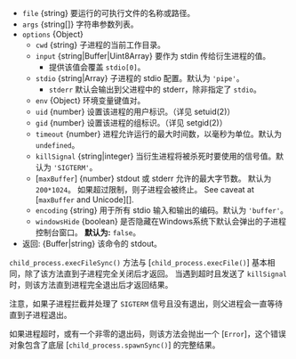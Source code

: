 <!-- YAML
added: v0.11.12
changes:
  - version: v8.8.0
    pr-url: https://github.com/nodejs/node/pull/15380
    description: The `windowsHide` option is supported now.
  - version: v8.0.0
    pr-url: https://github.com/nodejs/node/pull/10653
    description: The `input` option can now be a `Uint8Array`.
  - version: v6.2.1, v4.5.0
    pr-url: https://github.com/nodejs/node/pull/6939
    description: The `encoding` option can now explicitly be set to `buffer`.
-->

* `file` {string} 要运行的可执行文件的名称或路径。
* `args` {string[]} 字符串参数列表。
* `options` {Object}
  * `cwd` {string} 子进程的当前工作目录。
  * `input` {string|Buffer|Uint8Array} 要作为 stdin 传给衍生进程的值。
    - 提供该值会覆盖 `stdio[0]`。
  * `stdio` {string|Array} 子进程的 stdio 配置。默认为 `'pipe'`。
    - `stderr` 默认会输出到父进程中的 stderr，除非指定了 `stdio`。
  * `env` {Object} 环境变量键值对。
  * `uid` {number} 设置该进程的用户标识。（详见 setuid(2)）
  * `gid` {number} 设置该进程的组标识。（详见 setgid(2)）
  * `timeout` {number} 进程允许运行的最大时间数，以毫秒为单位。默认为 `undefined`。
  * `killSignal` {string|integer} 当衍生进程将被杀死时要使用的信号值。默认为 `'SIGTERM'`。
  * [`maxBuffer`] {number} stdout 或 stderr 允许的最大字节数。
    默认为 `200*1024`。
    如果超过限制，则子进程会被终止。
    See caveat at [`maxBuffer` and Unicode][].
  * `encoding` {string} 用于所有 stdio 输入和输出的编码。默认为 `'buffer'`。
  * `windowsHide` {boolean} 是否隐藏在Windows系统下默认会弹出的子进程控制台窗口。 **默认为:** `false`。
* 返回: {Buffer|string} 该命令的 stdout。

`child_process.execFileSync()` 方法与 [`child_process.execFile()`] 基本相同，除了该方法直到子进程完全关闭后才返回。
当遇到超时且发送了 `killSignal` 时，则该方法直到进程完全退出后才返回结果。

注意，如果子进程拦截并处理了 `SIGTERM` 信号且没有退出，则父进程会一直等待直到子进程退出。

如果进程超时，或有一个非零的退出码，则该方法会抛出一个 [`Error`]，这个错误对象包含了底层 [`child_process.spawnSync()`] 的完整结果。

